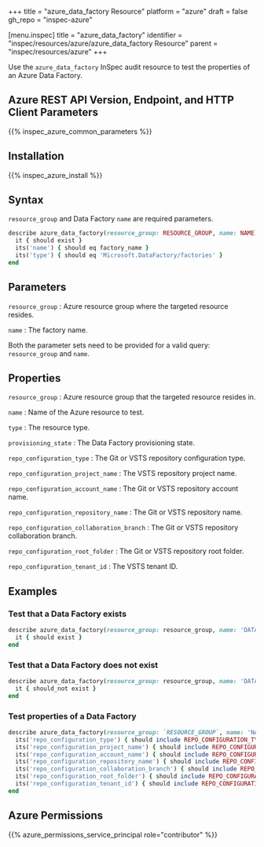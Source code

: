 +++
title = "azure_data_factory Resource"
platform = "azure"
draft = false
gh_repo = "inspec-azure"

[menu.inspec]
title = "azure_data_factory"
identifier = "inspec/resources/azure/azure_data_factory Resource"
parent = "inspec/resources/azure"
+++

Use the `azure_data_factory` InSpec audit resource to test the properties of an Azure Data Factory.

## Azure REST API Version, Endpoint, and HTTP Client Parameters

{{% inspec_azure_common_parameters %}}

## Installation

{{% inspec_azure_install %}}

## Syntax

`resource_group` and Data Factory `name` are required parameters.

```ruby
describe azure_data_factory(resource_group: RESOURCE_GROUP, name: NAME) do
  it { should exist }
  its('name') { should eq factory_name }
  its('type') { should eq 'Microsoft.DataFactory/factories' }
end
```

## Parameters

`resource_group`
: Azure resource group where the targeted resource resides.

`name`
: The factory name.

Both the parameter sets need to be provided for a valid query: `resource_group` and `name`.

## Properties

`resource_group`
: Azure resource group that the targeted resource resides in.

`name`
: Name of the Azure resource to test.

`type`
: The resource type.

`provisioning_state`
: The Data Factory provisioning state.

`repo_configuration_type`
: The Git or VSTS repository configuration type.

`repo_configuration_project_name`
: The VSTS repository project name.

`repo_configuration_account_name`
: The Git or VSTS repository account name.

`repo_configuration_repository_name`
: The Git or VSTS repository name.

`repo_configuration_collaboration_branch`
: The Git or VSTS repository collaboration branch.

`repo_configuration_root_folder`
: The Git or VSTS repository root folder.

`repo_configuration_tenant_id`
: The VSTS tenant ID.

## Examples

### Test that a Data Factory exists

```ruby
describe azure_data_factory(resource_group: resource_group, name: 'DATA_FACTORY_NAME') do
  it { should exist }
end
```

### Test that a Data Factory does not exist

```ruby
describe azure_data_factory(resource_group: resource_group, name: 'DATA_FACTORY_NAME') do
  it { should_not exist }
end
```

### Test properties of a Data Factory

```ruby
describe azure_data_factory(resource_group: `RESOURCE_GROUP`, name: 'NAME') do
  its('repo_configuration_type') { should include REPO_CONFIGURATION_TYPE }
  its('repo_configuration_project_name') { should include REPO_CONFIGURATION_PROJECT_NAME }
  its('repo_configuration_account_name') { should include REPO_CONFIGURATION_ACCOUNT_NAME }
  its('repo_configuration_repository_name') { should include REPO_CONFIGURATION_REPOSITORY_NAME }
  its('repo_configuration_collaboration_branch') { should include REPO_CONFIGURATION_COLLABORATION_BRANCH }
  its('repo_configuration_root_folder') { should include REPO_CONFIGURATION_ROOT_FOLDER }
  its('repo_configuration_tenant_id') { should include REPO_CONFIGURATION_TENANT_ID }
end
```

## Azure Permissions

{{% azure_permissions_service_principal role="contributor" %}}
